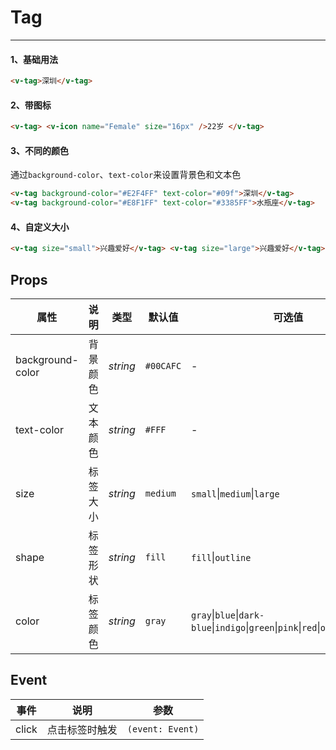 # Tag

---

#### 1、基础用法

```html
<v-tag>深圳</v-tag>
```

#### 2、带图标

```html
<v-tag> <v-icon name="Female" size="16px" />22岁 </v-tag>
```

#### 3、不同的颜色

通过`background-color`、`text-color`来设置背景色和文本色

```html
<v-tag background-color="#E2F4FF" text-color="#09f">深圳</v-tag>
<v-tag background-color="#E8F1FF" text-color="#3385FF">水瓶座</v-tag>
```

#### 4、自定义大小

```html
<v-tag size="small">兴趣爱好</v-tag> <v-tag size="large">兴趣爱好</v-tag>
```

## Props

| 属性             | 说明     | 类型     | 默认值    | 可选值                                                                                                            |
| ---------------- | -------- | -------- | --------- | ----------------------------------------------------------------------------------------------------------------- |
| background-color | 背景颜色 | _string_ | `#00CAFC` | -                                                                                                                 |
| text-color       | 文本颜色 | _string_ | `#FFF`    | -                                                                                                                 |
| size             | 标签大小 | _string_ | `medium`  | `small`&#124;`medium`&#124;`large`                                                                                |
| shape            | 标签形状 | _string_ | `fill`    | `fill`&#124;`outline`                                                                                             |
| color            | 标签颜色 | _string_ | `gray`    | `gray`&#124;`blue`&#124;`dark-blue`&#124;`indigo`&#124;`green`&#124;`pink`&#124;`red`&#124;`orange`&#124;`yellow` |

## Event

| 事件  | 说明           | 参数             |
| ----- | -------------- | ---------------- |
| click | 点击标签时触发 | `(event: Event)` |
